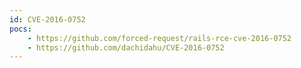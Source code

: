 ```yaml
---
id: CVE-2016-0752
pocs:
    - https://github.com/forced-request/rails-rce-cve-2016-0752
    - https://github.com/dachidahu/CVE-2016-0752
---
```

